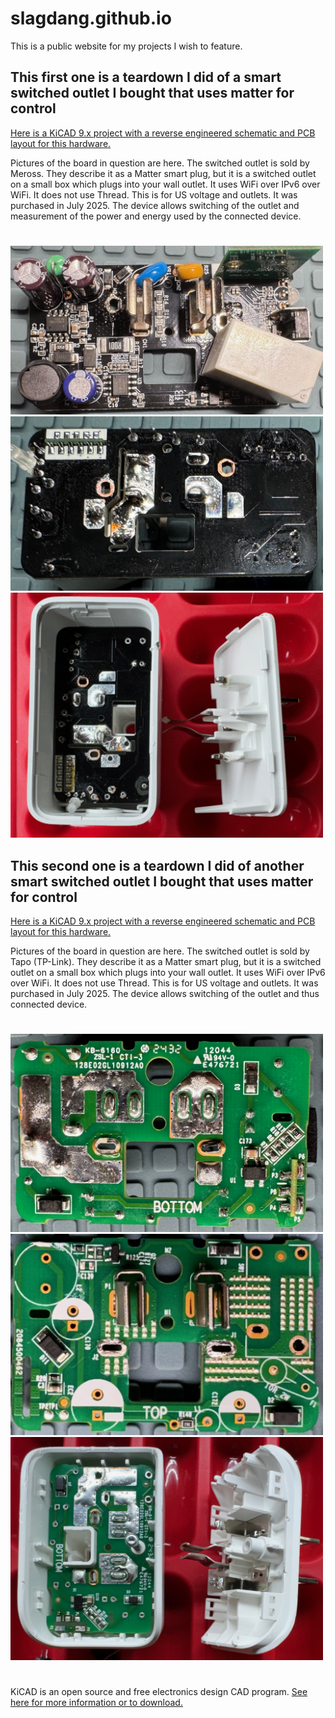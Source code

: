 # slagdang.github.io
This is a public website for my projects I wish to feature.

## This first one is a teardown I did of a smart switched outlet I bought that uses matter for control

[Here is a KiCAD 9.x project with a reverse engineered schematic and PCB layout for this hardware.](https://github.com/slagdang/rev-m-smart-switch)

Pictures of the board in question are here. The switched outlet is sold by Meross. They describe it as a Matter smart plug, but it is a switched outlet on a small box which plugs into your wall outlet. It uses WiFi over IPv6 over WiFi. It does not use Thread. This is for US voltage and outlets. It was purchased in July 2025. The device allows switching of the outlet and measurement of the power and energy used by the connected device.
#  

<img src="/m-switch-board-1.jpeg" width=500>
<img src="/m-switch-board-2.jpeg" width=500>
<img src="/m-switch-board-3.jpeg" width=500>

## This second one is a teardown I did of another smart switched outlet I bought that uses matter for control

[Here is a KiCAD 9.x project with a reverse engineered schematic and PCB layout for this hardware.](https://github.com/slagdang/smart-outlet-t-reverse)

Pictures of the board in question are here. The switched outlet is sold by Tapo (TP-Link). They describe it as a Matter smart plug, but it is a switched outlet on a small box which plugs into your wall outlet. It uses WiFi over IPv6 over WiFi. It does not use Thread. This is for US voltage and outlets. It was purchased in July 2025. The device allows switching of the outlet and thus connected device.
#  

<img src="/t-switch-board-1.jpeg" width=500>
<img src="/t-switch-board-2.jpeg" width=500>
<img src="/t-switch-board-3.jpeg" width=500>


#
KiCAD is an open source and free electronics design CAD program. [See here for more information or to download.](https://kicad.org)
